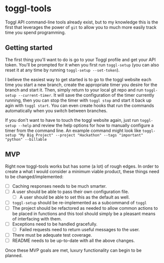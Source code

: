 # toggl-tools
Toggl API command-line tools already exist, but to my knowledge this is the first that leverages
the power of `git` to allow you to much more easily track time you spend programming.

## Getting started
The first thing you'll want to do is go to your Toggl profile and get your API token. 
You'll be prompted for it when you first run `toggl-setup` (you can also reset it at any
time by running `toggl-setup --set-token`).

I believe the easiest way to get started is to go to the toggl website each time you start
a new branch, create the appropriate timer you desire for the branch and start it. Then,
simply return to your local git repo and run `toggl-setup --current-timer`. It will save
the configuration of the timer currently running, then you can stop the timer with `toggl stop` 
and start it back up agin with `toggl start`. You can even create hooks that run the commands
automatically when you switch between branches.

If you don't want to have to touch the toggl website again, just run `toggl-setup --help`
and review the help options for how to manually configure a timer from the command line. An 
example command might look like 
`toggl-setup "My Big Project" --project "Hackathon" --tags "important" "python" --billable`

## MVP
Right now toggl-tools works but has some (a lot) of rough edges. In order to create a what 
I would consider a minimum viable product, these things need to be changed/implemented:

- [ ] Caching responses needs to be much smarter.
- [ ] A user should be able to pass their own configuration file.
  - [ ] A user should be able to set this as the default as well.
- [ ] `toggl-setup` should be re-implemented as a subcommand of `toggl`
- [ ] The project should be refactored as needed to allow common actions to be placed in functions 
and this tool should simply be a pleasant means of interfacing with them.
- [ ] Exceptions need to be handled gracefully.
  - [ ] Failed requests need to return useful messages to the user.
- [ ] There must be adequate test coverage.
- [ ] README needs to be up-to-date with all the above changes.

Once these MVP goals are met, luxury functionality can begin to be planned.